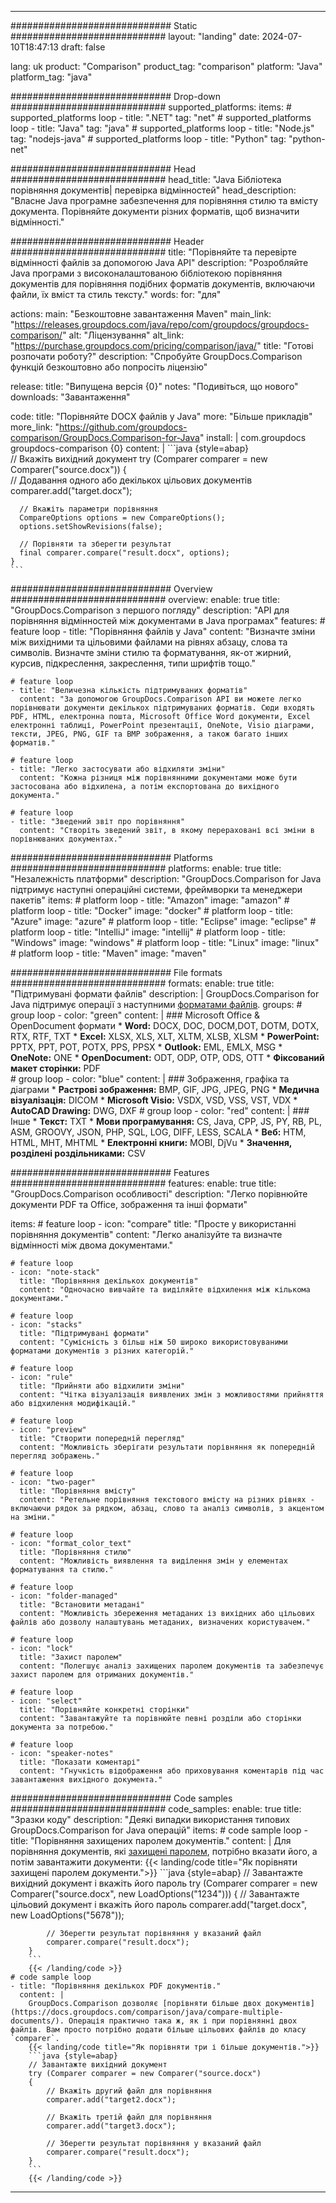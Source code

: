 
---
############################# Static ############################
layout: "landing"
date: 2024-07-10T18:47:13
draft: false

lang: uk
product: "Comparison"
product_tag: "comparison"
platform: "Java"
platform_tag: "java"

############################# Drop-down ############################
supported_platforms:
  items:
    # supported_platforms loop
    - title: ".NET"
      tag: "net"
    # supported_platforms loop
    - title: "Java"
      tag: "java"
    # supported_platforms loop
    - title: "Node.js"
      tag: "nodejs-java"
    # supported_platforms loop
    - title: "Python"
      tag: "python-net"

############################# Head ############################
head_title: "Java Бібліотека порівняння документів| перевірка відмінностей"
head_description: "Власне Java програмне забезпечення для порівняння стилю та вмісту документа. Порівняйте документи різних форматів, щоб визначити відмінності."

############################# Header ############################
title: "Порівняйте та перевірте відмінності файлів за допомогою Java API"
description: "Розробляйте Java програми з високоналаштованою бібліотекою порівняння документів для порівняння подібних форматів документів, включаючи файли, їх вміст та стиль тексту."
words:
  for: "для"

actions:
  main: "Безкоштовне завантаження Maven"
  main_link: "https://releases.groupdocs.com/java/repo/com/groupdocs/groupdocs-comparison/"
  alt: "Ліцензування"
  alt_link: "https://purchase.groupdocs.com/pricing/comparison/java/"
  title: "Готові розпочати роботу?"
  description: "Спробуйте GroupDocs.Comparison функцій безкоштовно або попросіть ліцензію"

release:
  title: "Випущена версія {0}"
  notes: "Подивіться, що нового"
  downloads: "Завантаження"

code:
  title: "Порівняйте DOCX файлів у Java"
  more: "Більше прикладів"
  more_link: "https://github.com/groupdocs-comparison/GroupDocs.Comparison-for-Java"
  install: |
    <dependency>
      <groupId>com.groupdocs</groupId>
      <artifactId>groupdocs-comparison</artifactId>
      <version>{0}</version>
    </dependency>
  content: |
    ```java {style=abap}  
    // Вкажіть вихідний документ
    try (Comparer comparer = new Comparer("source.docx"))
    {    
      // Додавання одного або декількох цільових документів
      comparer.add("target.docx");

      // Вкажіть параметри порівняння
      CompareOptions options = new CompareOptions();
      options.setShowRevisions(false);

      // Порівняти та зберегти результат
      final comparer.compare("result.docx", options);
    }    
    ```

############################# Overview ############################
overview:
  enable: true
  title: "GroupDocs.Comparison з першого погляду"
  description: "API для порівняння відмінностей між документами в Java програмах"
  features:
    # feature loop
    - title: "Порівняння файлів у Java"
      content: "Визначте зміни між вихідними та цільовими файлами на рівнях абзацу, слова та символів. Визначте зміни стилю та форматування, як-от жирний, курсив, підкреслення, закреслення, типи шрифтів тощо."

    # feature loop
    - title: "Величезна кількість підтримуваних форматів"
      content: "За допомогою GroupDocs.Comparison API ви можете легко порівнювати документи декількох підтримуваних форматів. Сюди входять PDF, HTML, електронна пошта, Microsoft Office Word документи, Excel електронні таблиці, PowerPoint презентації, OneNote, Visio діаграми, тексти, JPEG, PNG, GIF та BMP зображення, а також багато інших форматів."

    # feature loop
    - title: "Легко застосувати або відхиляти зміни"
      content: "Кожна різниця між порівнянними документами може бути застосована або відхилена, а потім експортована до вихідного документа."

    # feature loop
    - title: "Зведений звіт про порівняння"
      content: "Створіть зведений звіт, в якому перераховані всі зміни в порівнюваних документах."

############################# Platforms ############################
platforms:
  enable: true
  title: "Незалежність платформи"
  description: "GroupDocs.Comparison for Java підтримує наступні операційні системи, фреймворки та менеджери пакетів"
  items:
    # platform loop
    - title: "Amazon"
      image: "amazon"
    # platform loop
    - title: "Docker"
      image: "docker"
    # platform loop
    - title: "Azure"
      image: "azure"
    # platform loop
    - title: "Eclipse"
      image: "eclipse"
    # platform loop
    - title: "IntelliJ"
      image: "intellij"
    # platform loop
    - title: "Windows"
      image: "windows"
    # platform loop
    - title: "Linux"
      image: "linux"
    # platform loop
    - title: "Maven"
      image: "maven"

############################# File formats ############################
formats:
  enable: true
  title: "Підтримувані формати файлів"
  description: |
    GroupDocs.Comparison for Java підтримує операції з наступними [форматами файлів](https://docs.groupdocs.com/comparison/java/supported-document-formats/).
  groups:
    # group loop
    - color: "green"
      content: |
        ### Microsoft Office & OpenDocument формати
        * **Word:** DOCX, DOC, DOCM,DOT, DOTM, DOTX, RTX, RTF, TXT
        * **Excel:** XLSX, XLS, XLT, XLTM, XLSB, XLSM
        * **PowerPoint:** PPTX, PPT, POT, POTX, PPS, PPSX
        * **Outlook:** EML, EMLX, MSG
        * **OneNote:** ONE
        * **OpenDocument:** ODT, ODP, OTP, ODS, OTT
        * **Фіксований макет сторінки:** PDF        
    # group loop
    - color: "blue"
      content: |
        ### Зображення, графіка та діаграми
        * **Растрові зображення:** BMP, GIF, JPG, JPEG, PNG
        * **Медична візуалізація:** DICOM
        * **Microsoft Visio:** VSDX, VSD, VSS, VST, VDX
        * **AutoCAD Drawing:** DWG, DXF
      # group loop
    - color: "red"
      content: |
        ### Інше
        * **Текст:** TXT
        * **Мови програмування:** CS, Java, CPP, JS, PY, RB, PL, ASM, GROOVY, JSON, PHP, SQL, LOG, DIFF, LESS, SCALA
        * **Веб:** HTM, HTML, MHT, MHTML
        * **Електронні книги:** MOBI, DjVu
        * **Значення, розділені роздільниками:** CSV

############################# Features ############################
features:
  enable: true
  title: "GroupDocs.Comparison особливості"
  description: "Легко порівнюйте документи PDF та Office, зображення та інші формати"

  items:
    # feature loop
    - icon: "compare"
      title: "Просте у використанні порівняння документів"
      content: "Легко аналізуйте та визначте відмінності між двома документами."

    # feature loop
    - icon: "note-stack"
      title: "Порівняння декількох документів"
      content: "Одночасно вивчайте та виділяйте відхилення між кількома документами."

    # feature loop
    - icon: "stacks"
      title: "Підтримувані формати"
      content: "Сумісність з більш ніж 50 широко використовуваними форматами документів з різних категорій."

    # feature loop
    - icon: "rule"
      title: "Прийняти або відхилити зміни"
      content: "Чітка візуалізація виявлених змін з можливостями прийняття або відхилення модифікацій."

    # feature loop
    - icon: "preview"
      title: "Створити попередній перегляд"
      content: "Можливість зберігати результати порівняння як попередній перегляд зображень."

    # feature loop
    - icon: "two-pager"
      title: "Порівняння вмісту"
      content: "Ретельне порівняння текстового вмісту на різних рівнях - включаючи рядок за рядком, абзац, слово та аналіз символів, з акцентом на зміни."

    # feature loop
    - icon: "format_color_text"
      title: "Порівняння стилю"
      content: "Можливість виявлення та виділення змін у елементах форматування та стилю."

    # feature loop
    - icon: "folder-managed"
      title: "Встановити метадані"
      content: "Можливість збереження метаданих із вихідних або цільових файлів або дозволу налаштувань метаданих, визначених користувачем."

    # feature loop
    - icon: "lock"
      title: "Захист паролем"
      content: "Полегшує аналіз захищених паролем документів та забезпечує захист паролем для отриманих документів."

    # feature loop
    - icon: "select"
      title: "Порівняйте конкретні сторінки"
      content: "Завантажуйте та порівнюйте певні розділи або сторінки документа за потребою."

    # feature loop
    - icon: "speaker-notes"
      title: "Показати коментарі"
      content: "Гнучкість відображення або приховування коментарів під час завантаження вихідного документа."

############################# Code samples ############################
code_samples:
  enable: true
  title: "Зразки коду"
  description: "Деякі випадки використання типових GroupDocs.Comparison for Java операцій"
  items:
    # code sample loop
    - title: "Порівняння захищених паролем документів."
      content: |
        Для порівняння документів, які [захищені паролем](https://docs.groupdocs.com/comparison/java/load-password-protected-documents/), потрібно вказати його, а потім завантажити документи:
        {{< landing/code title="Як порівняти захищені паролем документи.">}}
        ```java {style=abap}
        // Завантажте вихідний документ і вкажіть його пароль
        try (Comparer comparer = new Comparer("source.docx", new LoadOptions("1234")))
        {
            // Завантажте цільовий документ і вкажіть його пароль
            comparer.add("target.docx", new LoadOptions("5678"));
        
            // Зберегти результат порівняння у вказаний файл
            comparer.compare("result.docx");
        }
        ```
        {{< /landing/code >}}
    # code sample loop
    - title: "Порівняння декількох PDF документів."
      content: |
        GroupDocs.Comparison дозволяє [порівняти більше двох документів](https://docs.groupdocs.com/comparison/java/compare-multiple-documents/). Операція практично така ж, як і при порівнянні двох файлів. Вам просто потрібно додати більше цільових файлів до класу `comparer`.
        {{< landing/code title="Як порівняти три і більше документів.">}}
        ```java {style=abap}   
        // Завантажте вихідний документ
        try (Comparer comparer = new Comparer("source.docx") 
        {
            // Вкажіть другий файл для порівняння
            comparer.add("target2.docx");

            // Вкажіть третій файл для порівняння
            comparer.add("target3.docx");

            // Зберегти результат порівняння у вказаний файл
            comparer.compare("result.docx");
        }
        ```
        {{< /landing/code >}}

---

